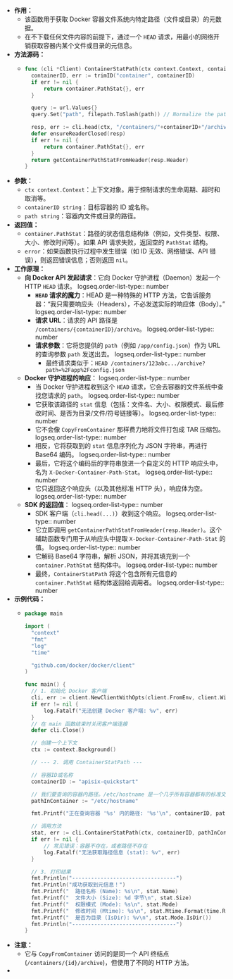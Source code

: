 - **作用：**
	- 该函数用于获取 Docker 容器文件系统内特定路径（文件或目录）的元数据。
	- 在不下载任何文件内容的前提下，通过一个 `HEAD` 请求，用最小的网络开销获取容器内某个文件或目录的元信息。
- **方法源码：**
	- ```go
	  func (cli *Client) ContainerStatPath(ctx context.Context, containerID, path string) (container.PathStat, error) {
	  	containerID, err := trimID("container", containerID)
	  	if err != nil {
	  		return container.PathStat{}, err
	  	}
	  
	  	query := url.Values{}
	  	query.Set("path", filepath.ToSlash(path)) // Normalize the paths used in the API.
	  
	  	resp, err := cli.head(ctx, "/containers/"+containerID+"/archive", query, nil)
	  	defer ensureReaderClosed(resp)
	  	if err != nil {
	  		return container.PathStat{}, err
	  	}
	  	return getContainerPathStatFromHeader(resp.Header)
	  }
	  ```
- **参数：**
	- `ctx context.Context`：上下文对象。用于控制请求的生命周期、超时和取消等。
	- `containerID string`：目标容器的 ID 或名称。
	- `path string`：容器内文件或目录的路径。
- **返回值：**
	- `container.PathStat`：路径的状态信息结构体（例如，文件类型、权限、大小、修改时间等）。如果 API 请求失败，返回空的 `PathStat` 结构。
	- `error`：如果函数执行过程中发生错误（如 ID 无效、网络错误、API 错误），则返回错误信息；否则返回 `nil`。
- **工作原理：**
	- **向 Docker API 发起请求**：它向 Docker 守护进程（Daemon）发起一个 HTTP `HEAD` 请求。
	  logseq.order-list-type:: number
		- **`HEAD` 请求的魔力**：HEAD 是一种特殊的 HTTP 方法，它告诉服务器：“我只需要响应头（Headers），不必发送实际的响应体（Body）。”
		  logseq.order-list-type:: number
		- **请求 URL**：请求的 API 路径是 `/containers/{containerID}/archive`。
		  logseq.order-list-type:: number
		- **请求参数**：它将您提供的 `path`（例如 `/app/config.json`）作为 URL 的查询参数 `path` 发送出去。
		  logseq.order-list-type:: number
			- 最终请求类似于：`HEAD /containers/123abc.../archive?path=%2Fapp%2Fconfig.json`
	- **Docker 守护进程的响应**：
	  logseq.order-list-type:: number
		- 当 Docker 守护进程收到这个 `HEAD` 请求，它会去容器的文件系统中查找您请求的 `path`。
		  logseq.order-list-type:: number
		- 它获取该路径的 `stat` 信息（包括：文件名、大小、权限模式、最后修改时间、是否为目录/文件/符号链接等）。
		  logseq.order-list-type:: number
		- 它不会像 `CopyFromContainer` 那样费力地将文件打包成 TAR 压缩包。
		  logseq.order-list-type:: number
		- 相反，它将获取到的 `stat` 信息序列化为 JSON 字符串，再进行 Base64 编码。
		  logseq.order-list-type:: number
		- 最后，它将这个编码后的字符串放进一个自定义的 HTTP 响应头中，名为 `X-Docker-Container-Path-Stat`。
		  logseq.order-list-type:: number
		- 它只返回这个响应头（以及其他标准 HTTP 头），响应体为空。
		  logseq.order-list-type:: number
	- **SDK 的返回值**：
	  logseq.order-list-type:: number
		- SDK 客户端（`cli.head(...)`）收到这个响应。
		  logseq.order-list-type:: number
		- 它立即调用 `getContainerPathStatFromHeader(resp.Header)`。这个辅助函数专门用于从响应头中提取 `X-Docker-Container-Path-Stat` 的值。
		  logseq.order-list-type:: number
		- 它解码 Base64 字符串，解析 JSON，并将其填充到一个 `container.PathStat` 结构体中。
		  logseq.order-list-type:: number
		- 最终，`ContainerStatPath` 将这个包含所有元信息的 `container.PathStat` 结构体返回给调用者。
		  logseq.order-list-type:: number
- **示例代码：**
	- ```go
	  package main
	  
	  import (
	  	"context"
	  	"fmt"
	  	"log"
	  	"time"
	  
	  	"github.com/docker/docker/client"
	  )
	  
	  func main() {
	  	// 1. 初始化 Docker 客户端
	  	cli, err := client.NewClientWithOpts(client.FromEnv, client.WithAPIVersionNegotiation())
	  	if err != nil {
	  		log.Fatalf("无法创建 Docker 客户端: %v", err)
	  	}
	  	// 在 main 函数结束时关闭客户端连接
	  	defer cli.Close()
	  
	  	// 创建一个上下文
	  	ctx := context.Background()
	  
	  	// --- 2. 调用 ContainerStatPath ---
	  
	  	// 容器ID或名称
	  	containerID := "apisix-quickstart"
	  
	  	// 我们要查询的容器内路径。/etc/hostname 是一个几乎所有容器都有的标准文件。
	  	pathInContainer := "/etc/hostname"
	  
	  	fmt.Printf("正在查询容器 '%s' 内的路径: '%s'\n", containerID, pathInContainer)
	  
	  	// 调用方法
	  	stat, err := cli.ContainerStatPath(ctx, containerID, pathInContainer)
	  	if err != nil {
	  		// 常见错误：容器不存在，或者路径不存在
	  		log.Fatalf("无法获取路径信息 (stat): %v", err)
	  	}
	  
	  	// 3. 打印结果
	  	fmt.Println("---------------------------------")
	  	fmt.Println("成功获取到元信息！")
	  	fmt.Printf("  路径名称 (Name): %s\n", stat.Name)
	  	fmt.Printf("  文件大小 (Size): %d 字节\n", stat.Size)
	  	fmt.Printf("  权限模式 (Mode): %s\n", stat.Mode)
	  	fmt.Printf("  修改时间 (Mtime): %s\n", stat.Mtime.Format(time.RFC3339))
	  	fmt.Printf("  是否为目录 (IsDir): %v\n", stat.Mode.IsDir())
	  	fmt.Println("---------------------------------")
	  }
	  
	  ```
- **注意：**
	- 它与 `CopyFromContainer` 访问的是同一个 API 终结点 (`/containers/{id}/archive`)，但使用了不同的 HTTP 方法。
-